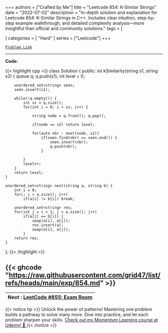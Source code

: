
+++
authors = ["Crafted by Me"]
title = "Leetcode 854: K-Similar Strings"
date = "2022-07-02"
description = "In-depth solution and explanation for Leetcode 854: K-Similar Strings in C++. Includes clear intuition, step-by-step example walkthrough, and detailed complexity analysis—more insightful than official and community solutions."
tags = [
    
]
categories = [
    "Hard"
]
series = ["Leetcode"]
+++



[`Problem Link`](https://leetcode.com/problems/k-similar-strings/description/)

---

**Code:**

{{< highlight cpp >}}
class Solution {
public:
    int kSimilarity(string s1, string s2) {
        queue<string> q;
        q.push(s1);
        int level = 0;
        
        unordered_set<string> seen;
        seen.insert(s1);
        
        while(!q.empty()) {
            int sz = q.size();
            for(int i = 0; i < sz; i++) {

                string node = q.front(); q.pop();

                if(node == s2) return level;
                
                for(auto nbr : next(node, s2))
                    if(seen.find(nbr) == seen.end()) {
                        seen.insert(nbr);
                        q.push(nbr);
                    }

            }
            level++;
        }
        return level;
    }
    
    unordered_set<string> next(string a, string b) {
        int i = 0;
        for(; i < a.size(); i++)
            if(a[i] != b[i]) break;
        
        unordered_set<string> res;
        for(int j = i + 1; j < a.size(); j++)
            if(a[j] == b[i]) {
                swap(a[i], a[j]);
                res.insert(a);
                swap(a[i], a[j]);
            }
        return res;
    }
};
{{< /highlight >}}

{{< ghcode "https://raw.githubusercontent.com/grid47/list/refs/heads/main/exp/854.md" >}}
---

| Next : [LeetCode #855: Exam Room](https://grid47.xyz/posts/leetcode_855) |
| --- |
{{< notice tip >}}
Unlock the power of patterns! Mastering one problem builds a pathway to solve many more. Dive into practice, and let each problem sharpen your skills. [Check out my Momentum Learning course at Udemy! 🚀 ](https://www.udemy.com/course/algorithms-and-data-structures-in-cpp/)
{{< /notice >}}

